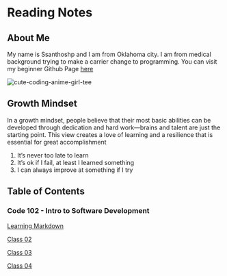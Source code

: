 # Reading Notes
## About Me
My name is Ssanthoshp and I am from Oklahoma city.  I am from medical background trying to make a carrier change to programming. You can visit my beginner Github Page [here](https://github.com/Ssanthoshp)

![cute-coding-anime-girl-tee](https://github.com/Ssanthoshp/Ssanthoshp.github.io/assets/153047977/41a8a967-fe45-4726-9ace-0c5ed01c3061)
## Growth Mindset
In a growth mindset, people believe that their most basic abilities can be developed through dedication and hard work—brains and talent are just the starting point. This view creates a love of learning and a resilience that is essential for great accomplishment
1. It’s never too late to learn
2. It’s ok if I fail, at least I learned something
3. I can always improve at something if I try
## Table of Contents 

### Code 102 - Intro to Software Development

[Learning Markdown](./learningmarkdown.md)

[Class 02](./Class02.md)

[Class 03](./Class03.md)

[Class 04]()

